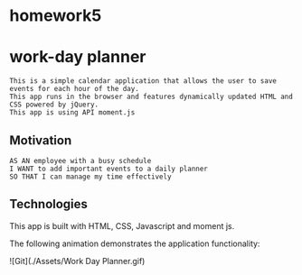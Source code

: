 # homework5


# work-day planner
    This is a simple calendar application that allows the user to save events for each hour of the day.
    This app runs in the browser and features dynamically updated HTML and CSS powered by jQuery.
    This app is using API moment.js

## Motivation
```
AS AN employee with a busy schedule
I WANT to add important events to a daily planner
SO THAT I can manage my time effectively
```

## Technologies 
This app is built with HTML, CSS, Javascript and moment js.


The following animation demonstrates the application functionality:


![Git](./Assets/Work Day Planner.gif) 



